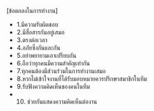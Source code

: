 [ข้อตกลงในการทำงาน]
- 1.มีความรับผิดชอบ
- 2.มีสื่อสารกันอยู่เสมอ
- 3.ตรงต่อเวลา
- 4.อภัยซึ่งกันและกัน
- 5.อย่าพยายามเอาเปรียบกัน
- 6.ถือว่าทุกคนมีความสำคัญเท่ากัน
- 7.ทุกคนต้องมีส่วนร่วมในการทำงานเสมอ
- 8.หากไม่เข้าใจงานที่ได้รับมอบหมายควรปรึกษาสมาชิกในทีม
- 9.รับฟังความคิดเห็นของคนในทีม
- 10. ช่วยกันแสดงความคิดเห็นต่องาน